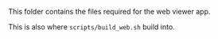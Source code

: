 This folder contains the files required for the web viewer app.

This is also where `scripts/build_web.sh` build into.
